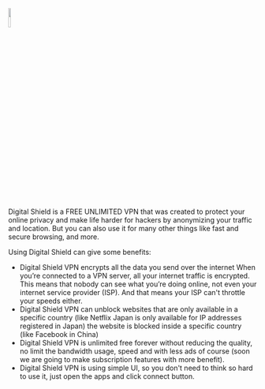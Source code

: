 <img src="https://play-lh.googleusercontent.com/NDE-4I0wEyqdYs7S_8xok_ths4X7Xdh34Ckq8TfuR2WKqdyi8--wPzC0gGlYa-0kZ9ms=w480-h960-rw" width="10%">

Digital Shield is a FREE UNLIMITED VPN that was created to protect your online privacy and make life harder for hackers by anonymizing your traffic and location. But you can also use it for many other things like fast and secure browsing, and more.

Using Digital Shield can give some benefits:
* Digital Shield VPN encrypts all the data you send over the internet
When you’re connected to a VPN server, all your internet traffic is encrypted. This means that nobody can see what you’re doing online, not even your internet service provider (ISP). And that means your ISP can't throttle your speeds either.
* Digital Shield VPN can unblock websites that are only available in a specific country (like Netflix Japan is only available for IP addresses registered in Japan) the website is blocked inside a specific country (like Facebook in China)
* Digital Shield VPN is unlimited free forever without reducing the quality, no limit the bandwidth usage, speed and with less ads of course (soon we are going to make subscription features with more benefit).
* Digital Shield VPN is using simple UI, so you don't need to think so hard to use it, just open the apps and click connect button.

